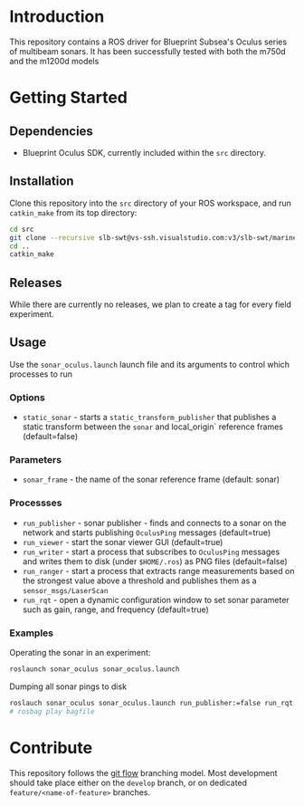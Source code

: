 # Introduction

This repository contains a ROS driver for Blueprint Subsea's Oculus series of multibeam sonars. It has been successfully tested with both the m750d and the m1200d models

# Getting Started

## Dependencies

 * Blueprint Oculus SDK, currently included within the `src` directory. 

## Installation

Clone this repository into the `src` directory of your ROS workspace, and run `catkin_make` from its top directory:

```sh
cd src
git clone --recursive slb-swt@vs-ssh.visualstudio.com:v3/slb-swt/marine-robotics/sonar_oculus
cd ..
catkin_make
```

## Releases

While there are currently no releases, we plan to create a tag for every field experiment.

## Usage

Use the `sonar_oculus.launch` launch file and its arguments to control which processes to run

### Options
 * `static_sonar` - starts a `static_transform_publisher` that publishes a static transform between the `sonar` and local_origin` reference frames (default=false)

### Parameters
 * `sonar_frame` - the name of the sonar reference frame (default: sonar)

### Processses

 * `run_publisher` - sonar publisher - finds and connects to a sonar on the network and starts publishing `OculusPing` messages (default=true)
 * `run_viewer` - start the sonar viewer GUI (default=true)
 * `run_writer` - start a process that subscribes to `OculusPing`  messages and writes them to disk (under `$HOME/.ros`) as PNG files (default=false)
 * `run_ranger` - start a process that extracts range measurements based on the strongest value above a threshold and publishes them as a `sensor_msgs/LaserScan`
 * `run_rqt` - open a dynamic configuration window to set sonar parameter such as gain, range, and frequency (default=true)
 

### Examples

Operating the sonar in an experiment:

```sh
roslaunch sonar_oculus sonar_oculus.launch 
```

Dumping all sonar pings to disk

```sh
roslauch sonar_oculus sonar_oculus.launch run_publisher:=false run_rqt:=false run_writer:=true
# rosbag play bagfile
```

# Contribute

This repository follows the [git flow](https://nvie.com/posts/a-successful-git-branching-model/) branching model. Most development should take place either on the `develop` branch, or on dedicated `feature/<name-of-feature>` branches.
